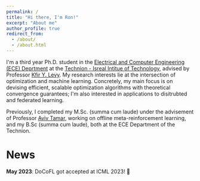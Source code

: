 ```yaml
---
permalink: /
title: "Hi there, I'm Ron!"
excerpt: "About me"
author_profile: true
redirect_from: 
  - /about/
  - /about.html
---
```


I'm a third year Ph.D. student in the [Electrical and Computer Engineering (ECE) Deprtment](https://ece.technion.ac.il) at the [Technion - Isreal Intitue of Technology](https://www.technion.ac.il/en/home-2/), advised by Professor [Kfir Y.  Levy](https://kfiryehud.wixsite.com/kfir-y-levy). My research interests lie at the intersection of optimization and machine learning. Concretely, my main focus is on devising efficient, scalable optimization algorithms with theoretical convergence guarantees; I'm also interested in applications to disitrubted and federated learning. 

Previously, I completed my M.Sc. (summa cum laude) under the advisement of Professor [Aviv Tamar](https://avivt.github.io/avivt/), working on offline meta-reinforcement learning, and my B.Sc (summa cum laude), both at the ECE Department of the Technion.  

# News	
<b>May 2023</b>: DoCoFL got accepted at ICML 2023! 🥳